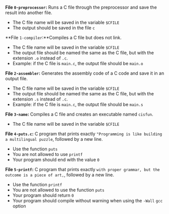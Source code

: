 **File `0-preprocessor`:** Runs a C file through the preprocessor and save the result into another file.

-   The C file name will be saved in the variable  `$CFILE`
-   The output should be saved in the file  `c`

**File `1-compiler`:**Compiles a C file but does not link.

-   The C file name will be saved in the variable  `$CFILE`
-   The output file should be named the same as the C file, but with the extension  `.o`  instead of  `.c`.
-   Example: if the C file is  `main.c`, the output file should be  `main.o`

**File `2-assembler`:** Generates the assembly code of a C code and save it in an output file.

-   The C file name will be saved in the variable  `$CFILE`
-   The output file should be named the same as the C file, but with the extension  `.s`  instead of  `.c`.
-   Example: if the C file is  `main.c`, the output file should be  `main.s`

**File `3-name`:** Compiles a C file and creates an executable named  `cisfun`.

-   The C file name will be saved in the variable  `$CFILE`

**File `4-puts.c`:** C program that prints exactly  `"Programming is like building a multilingual puzzle`, followed by a new line.

-   Use the function  `puts`
-   You are not allowed to use  `printf`
-   Your program should end with the value  `0`

**File `5-printf`:** C program that prints exactly  `with proper grammar, but the outcome is a piece of art,`, followed by a new line.

-   Use the function  `printf`
-   You are not allowed to use the function  `puts`
-   Your program should return  `0`
-   Your program should compile without warning when using the  `-Wall`  `gcc`  option
